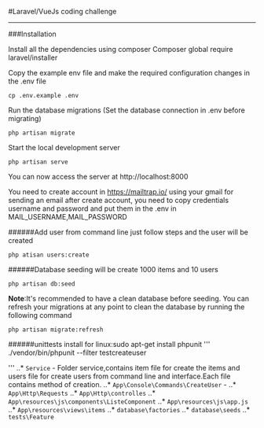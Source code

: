#Laravel/VueJs coding challenge
__________________________________________

###Installation

Install all the dependencies using composer
Composer global require laravel/installer

Copy the example env file and make the required configuration changes in the .env file
```
cp .env.example .env
```
Run the database migrations (Set the database connection in .env before migrating)
```
php artisan migrate
```

Start the local development server
```
php artisan serve
```
You can now access the server at http://localhost:8000

You need to create account in https://mailtrap.io/ using your gmail for sending an email
after create account, you need to copy credentials username and password and put them in the .env in MAIL_USERNAME,MAIL_PASSWORD

######Add user from command line
just follow steps and the user will be created		
```
php atisan users:create
```
######Database seeding
will be create 1000 items and 10 users
```
php artisan db:seed
```
**Note**:It's recommended to have a clean database before seeding. You can refresh your migrations at any point to clean the database by running the following command
```
php artisan migrate:refresh
```
######unittests
install for linux:sudo apt-get install phpunit 
'''
./vendor/bin/phpunit --filter testcreateuser

'''
..* `Service` - Folder service,contains item file for create the items and users file for create users from command line and interface.Each file contains method of creation.
..* `App\Console\Commands\CreateUser` -
..* `App\Http\Requests`
..* `App\Http\controlles`
..* `App\resources\js\components\ListeComponent`
..* `App\resources\js\app.js`
..* `App\resources\views\items`
..* `database\factories`
..* `database\seeds`
..* `tests\Feature`
